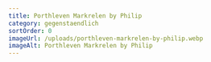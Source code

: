 ```yaml
---
title: Porthleven Markrelen by Philip
category: gegenstaendlich
sortOrder: 0
imageUrl: /uploads/porthleven-markrelen-by-philip.webp
imageAlt: Porthleven Markrelen by Philip
---
```

